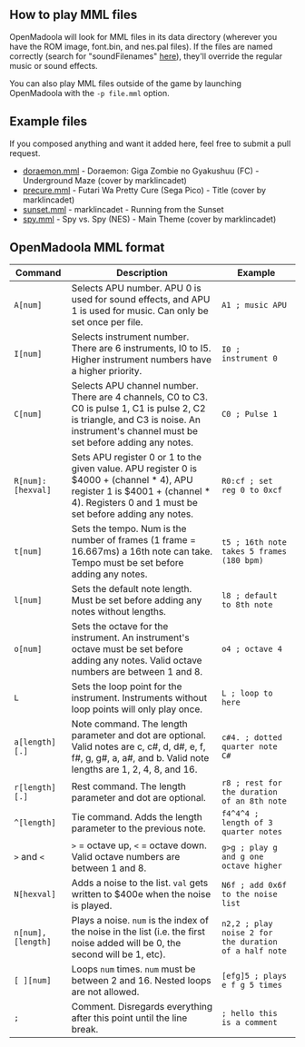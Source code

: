 ## How to play MML files
OpenMadoola will look for MML files in its data directory (wherever you have the ROM image, font.bin, and nes.pal files).
If the files are named correctly (search for "soundFilenames" [here](../src/sound.c)), they'll override the regular music or sound effects.

You can also play MML files outside of the game by launching OpenMadoola with the `-p file.mml` option.

## Example files
If you composed anything and want it added here, feel free to submit a pull request.

- [doraemon.mml](doraemon.mml) - Doraemon: Giga Zombie no Gyakushuu (FC) - Underground Maze (cover by marklincadet)
- [precure.mml](precure.mml) - Futari Wa Pretty Cure (Sega Pico) - Title (cover by marklincadet)
- [sunset.mml](sunset.mml) - marklincadet - Running from the Sunset
- [spy.mml](spy.mml) - Spy vs. Spy (NES) - Main Theme (cover by marklincadet)

## OpenMadoola MML format
| Command           | Description                                                                                                                                                                             | Example                                               |
|-------------------|-----------------------------------------------------------------------------------------------------------------------------------------------------------------------------------------|-------------------------------------------------------|
| `A[num]`          | Selects APU number. APU 0 is used for sound effects, and APU 1 is used for music. Can only be set once per file.                                                                        | `A1 ; music APU`                                      |
| `I[num]`          | Selects instrument number. There are 6 instruments, I0 to I5. Higher instrument numbers have a higher priority.                                                                         | `I0 ; instrument 0`                                   |
| `C[num]`          | Selects APU channel number. There are 4 channels, C0 to C3. C0 is pulse 1, C1 is pulse 2, C2 is triangle, and C3 is noise. An instrument's channel must be set before adding any notes. | `C0 ; Pulse 1`                                        |
| `R[num]:[hexval]` | Sets APU register 0 or 1 to the given value. APU register 0 is $4000 + (channel * 4), APU register 1 is $4001 + (channel * 4). Registers 0 and 1 must be set before adding any notes.   | `R0:cf ; set reg 0 to 0xcf`                           |
| `t[num]`          | Sets the tempo. Num is the number of frames (1 frame = 16.667ms) a 16th note can take. Tempo must be set before adding any notes.                                                       | `t5 ; 16th note takes 5 frames (180 bpm)`             |
| `l[num]`          | Sets the default note length. Must be set before adding any notes without lengths.                                                                                                      | `l8 ; default to 8th note`                            |
| `o[num]`          | Sets the octave for the instrument. An instrument's octave must be set before adding any notes. Valid octave numbers are between 1 and 8.                                               | `o4 ; octave 4`                                       |
| `L`               | Sets the loop point for the instrument. Instruments without loop points will only play once.                                                                                            | `L ; loop to here`                                    |
| `a[length][.]`    | Note command. The length parameter and dot are optional. Valid notes are c, c#, d, d#, e, f, f#, g, g#, a, a#, and b. Valid note lengths are 1, 2, 4, 8, and 16.                        | `c#4. ; dotted quarter note C#`                       |
| `r[length][.]`    | Rest command. The length parameter and dot are optional.                                                                                                                                | `r8 ; rest for the duration of an 8th note`           |                                                                                                                                                                  
| `^[length]`       | Tie command. Adds the length parameter to the previous note.                                                                                                                            | `f4^4^4 ; length of 3 quarter notes`                  |
| `>` and `<`       | `>` = octave up, `<` = octave down. Valid octave numbers are between 1 and 8.                                                                                                           | `g>g ; play g and g one octave higher`                |
| `N[hexval]`       | Adds a noise to the list. `val` gets written to $400e when the noise is played.                                                                                                         | `N6f ; add 0x6f to the noise list`                    |
| `n[num],[length]` | Plays a noise. `num` is the index of the noise in the list (i.e. the first noise added will be 0, the second will be 1, etc).                                                           | `n2,2 ; play noise 2 for the duration of a half note` |
| `[ ][num]`        | Loops `num` times. `num` must be between 2 and 16. Nested loops are not allowed.                                                                                                        | `[efg]5 ; plays e f g 5 times`                        |
| `;`               | Comment. Disregards everything after this point until the line break.                                                                                                                   | `; hello this is a comment`                           |



